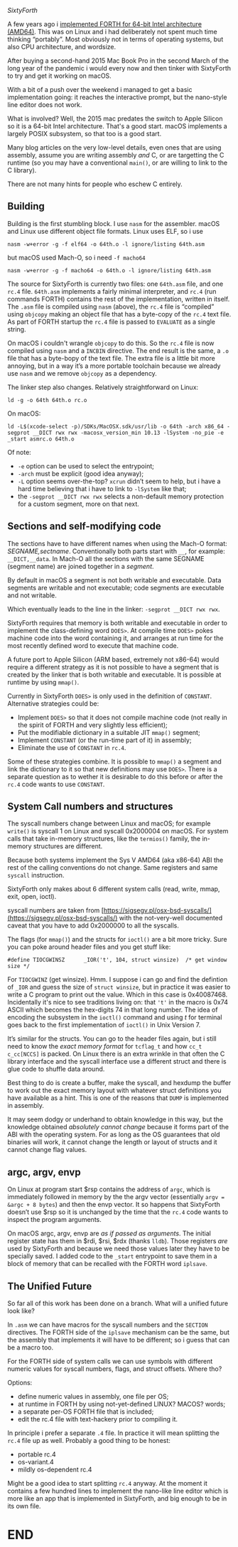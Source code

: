 [brutal]: #title "Implementing FORTH on macOS"
[brutal]: #author "David Jones"
[brutal]: #date "2022-01-24"

_SixtyForth_

A few years ago i
[implemented FORTH for 64-bit Intel architecture (AMD64)](https://gitlab.com/drj11/sixtyforth).
This was on Linux and i had deliberately not spent much time
thinking “portably”.
Most obviously not in terms of operating systems,
but also CPU architecture, and wordsize.

After buying a second-hand 2015 Mac Book Pro in
the second March of the long year of the pandemic
i would every now and then tinker with SixtyForth to
try and get it working on macOS.

With a bit of a push over the weekend i managed to get a basic
implementation going: it reaches the interactive prompt, but
the nano-style line editor does not work.

What is involved?
Well, the 2015 mac predates the switch to
Apple Silicon so it is a 64-bit Intel architecture.
That's a good start.
macOS implements a largely POSIX subsystem,
so that too is a good start.

Many blog articles on the very low-level details,
even ones that are using assembly,
assume you are writing assembly _and_ C, or
are targetting the C runtime (so you may have a conventional
`main()`, or are willing to link to the C library).

There are not many hints for people who eschew C entirely.


## Building

Building is the first stumbling block.
I use `nasm` for the assembler.
macOS and Linux use different object file formats.
Linux uses ELF, so i use

    nasm -w+error -g -f elf64 -o 64th.o -l ignore/listing 64th.asm

but macOS used Mach-O, so i need `-f macho64`

    nasm -w+error -g -f macho64 -o 64th.o -l ignore/listing 64th.asm

The source for SixtyForth is currently two files: one `64th.asm`
file, and one `rc.4` file.
`64th.asm` implements a fairly minimal interpreter, and
`rc.4` (run commands FORTH) contains the rest of the
implementation, written in itself.
The `.asm` file is compiled using `nasm` (above),
the `rc.4` file is “compiled” using `objcopy` making an object
file that has a byte-copy of the `rc.4` text file.
As part of FORTH startup the `rc.4` file is passed to `EVALUATE`
as a single string.

On macOS i couldn't wrangle `objcopy` to do this.
So the `rc.4` file is now compiled using `nasm` and a `INCBIN`
directive.
The end result is the same, a `.o` file that has a byte-bopy of
the text file.
The extra file is a little bit more annoying, but in a way it’s
a more portable toolchain because we already use `nasm` and we
remove `objcopy` as a dependency.

The linker step also changes. Relatively straightforward on
Linux:

    ld -g -o 64th 64th.o rc.o

On macOS:

    ld -L$(xcode-select -p)/SDKs/MacOSX.sdk/usr/lib -o 64th -arch x86_64 -segprot __DICT rwx rwx -macosx_version_min 10.13 -lSystem -no_pie -e _start asmrc.o 64th.o

Of note:

- `-e` option can be used to select the entrypoint;
- `-arch` must be explicit (good idea anyway);
- `-L` option seems over-the-top? `xcrun` didn’t seem to help,
  but i have a hard time believing that i have to link to
  `-lSystem` like that;
- the `-segprot __DICT rwx rwx` selects a non-default memory
  protection for a custom segment, more on that next.


## Sections and self-modifying code

The sections have to have different names when using the Mach-O format:
_SEGNAME,sectname_.
Conventionally both parts start with `__`, for example:
`__DICT,__data`.
In Mach-O all the sections with the same SEGNAME (segment name)
are joined together in a _segment_.

By default in macOS a segment is not both writable and
executable.
Data segments are writable and not executable;
code segments are executable and not writable.

Which eventually leads to the line in the linker:
`-segprot __DICT rwx rwx`.

SixtyForth requires that memory is both writable and executable
in order to implement the class-defining word `DOES>`.
At compile time `DOES>` pokes machine code into the word
containing it, and arranges at run time for the most recently
defined word to execute that machine code.

A future port to Apple Silicon (ARM based, extremely not x86-64)
would require a different strategy as
it is not possible to have a segment that
is created by the linker that is both writable and executable.
It is possible at runtime by using `mmap()`.

Currently in SixtyForth `DOES>` is only used in the definition
of `CONSTANT`.
Alternative strategies could be:

- Implement `DOES>` so that it does not compile machine code
  (not really in the spirit of FORTH and very slightly less
  efficient);
- Put the modifiable dictionary in a suitable JIT `mmap()`
  segment;
- Implement `CONSTANT` (or the run-time part of it) in assembly;
- Eliminate the use of `CONSTANT` in `rc.4`.

Some of these strategies combine.
It is possible to `mmap()` a
segment and link the dictionary to it
so that new definitions may use `DOES>`.
There is a separate question as to wether it is desirable to do
this before or after the `rc.4` code wants to use `CONSTANT`.


## System Call numbers and structures

The syscall numbers change between Linux and macOS;
for example `write()` is syscall 1 on Linux and syscall
0x2000004 on macOS.
For system calls that take in-memory structures, like the
`termios()` family, the in-memory structures are different.

Because both systems implement the Sys V AMD64 (aka x86-64) ABI
the rest of the calling conventions do not change.
Same registers and same `syscall` instruction.

SixtyForth only makes about 6 different system calls
(read, write, mmap, exit, open, ioctl).

syscall numbers are taken from
[https://sigsegv.pl/osx-bsd-syscalls/](https://sigsegv.pl/osx-bsd-syscalls/)
with the not-very-well documented caveat that
you have to add 0x2000000 to all the syscalls.

The flags (for `mmap()`) and the structs for `ioctl()` are
a bit more tricky.
Sure you can poke around header files and you get stuff like:

    #define TIOCGWINSZ      _IOR('t', 104, struct winsize)  /* get window size */

For `TIOCGWINZ` (get winsize). Hmm.
I suppose i can go and find the defintion of `_IOR` and guess
the size of `struct winsize`, but in practice it was easier to
write a C program to print out the value.
Which in this case is 0x40087468.
Incidentally it's nice to see traditions living on: that 
`'t'` in the macro is 0x74 ASCII which becomes
the hex-digits 74 in that long number.
The idea of encoding the subsystem in the `ioctl()` command
and using _t_ for terminal goes back to the first implementation
of `ioctl()` in
Unix Version 7.

It’s similar for the structs.
You can go to the header files again,
but i still need to know the _exact memory format_ for
`tcflag_t` and how `cc_t c_cc[NCCS]` is packed.
On Linux there is an extra wrinkle in that often the C library
interface and the syscall interface use a different struct and
there is glue code to shuffle data around.

Best thing to do is create a buffer, make the syscall, and
hexdump the buffer to work out the exact memory layout with
whatever struct definitions you have available as a hint.
This is one of the reasons that `DUMP` is implemented in assembly.

It may seem dodgy or underhand to obtain knowledge in this way,
but the knowledge obtained _absolutely cannot change_ because
it forms part of the ABI with the operating system.
For as long as the OS guarantees that old binaries will work,
it cannot change the length or layout of structs and it cannot
change flag values.


## argc, argv, envp

On Linux at program start $rsp contains the address of `argc`,
which is immediately followed in memory by the the argv vector
(essentially `argv = &argc + 8 bytes`) and then the envp vector.
It so happens that SixtyForth doesn’t use $rsp so it is
unchanged by the time that the `rc.4` code wants to inspect the
program arguments.

On macOS argc, argv, envp are _as if passed as arguments_.
The initial register state has them in $rdi, $rsi, $rdx
(thanks `lldb`).
Those registers _are_ used by SixtyForth and because we need
those values later they have to be specially saved.
I added code to the `_start` entrypoint to save them in a block
of memory that can be recalled with the FORTH word `iplsave`.


## The Unified Future

So far all of this work has been done on a branch.
What will a unified future look like?

In `.asm` we can have macros for the syscall numbers and
the `SECTION` directives.
The FORTH side of the `iplsave` mechanism can be the same,
but the assembly that implements it will have to be different;
so i guess that can be a macro too.

For the FORTH side of system calls we can use symbols with
different numeric values for syscall numbers, flags, and struct
offsets.
Where tho?

Options:

- define numeric values in assembly, one file per OS;
- at runtime in FORTH by using not-yet-defined LINUX? MACOS? words;
- a separate per-OS FORTH file that is included;
- edit the rc.4 file with text-hackery prior to compiling it.

In principle i prefer a separate `.4` file.
In practice it will mean splitting the `rc.4` file up as well.
Probably a good thing to be honest:

- portable rc.4
- os-variant.4
- mildly os-dependent rc.4

Might be a good idea to start splitting `rc.4` anyway.
At the moment it contains a few hundred lines to implement the
nano-like line editor which is more like an app that is
implemented in SixtyForth, and big enough to be in its own file.

# END
